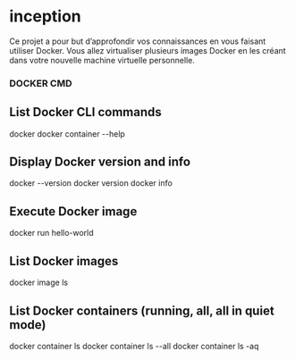 # inception
Ce projet a pour but d’approfondir vos connaissances en vous faisant utiliser Docker. Vous allez virtualiser plusieurs images Docker en les créant dans votre nouvelle machine virtuelle personnelle.
### DOCKER CMD
## List Docker CLI commands
docker
docker container --help

## Display Docker version and info
docker --version
docker version
docker info

## Execute Docker image
docker run hello-world

## List Docker images
docker image ls

## List Docker containers (running, all, all in quiet mode)
docker container ls
docker container ls --all
docker container ls -aq
